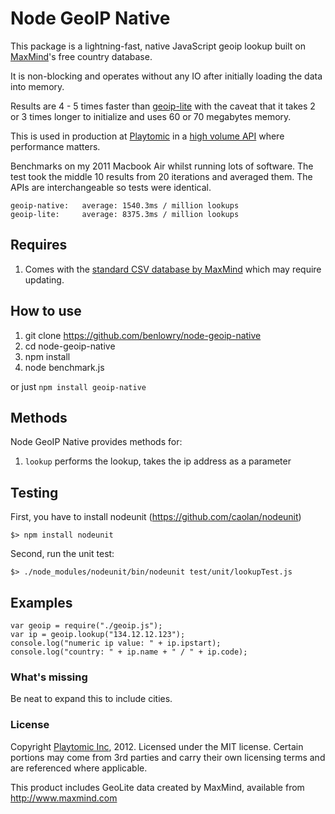 # Node GeoIP Native

This package is a lightning-fast, native JavaScript geoip lookup built on [MaxMind](http://www.maxmind.com/)'s free country database.

It is non-blocking and operates without any IO after initially loading the data into memory.

Results are 4 - 5 times faster than [geoip-lite](https://github.com/bluesmoon/node-geoip) with the caveat that it takes 2 or 3 times longer to initialize and uses 60 or 70 megabytes memory.

This is used in production at [Playtomic](https://playtomic.com/) in a [high volume API](https://success.heroku.com/playtomic) where performance matters.

Benchmarks on my 2011 Macbook Air whilst running lots of software.  The test took the middle 10 results from 20 iterations and averaged them.  The APIs are interchangeable so tests  were identical.

	geoip-native:	average: 1540.3ms / million lookups
	geoip-lite: 	average: 8375.3ms / million lookups

## Requires

1. Comes with the [standard CSV database by MaxMind](http://www.maxmind.com/app/geolite) which may require updating.

## How to use
1. git clone https://github.com/benlowry/node-geoip-native
2. cd node-geoip-native
3. npm install
4. node benchmark.js

or just ```npm install geoip-native```

## Methods

Node GeoIP Native provides methods for:

1. ```lookup``` performs the lookup, takes the ip address as a parameter

## Testing
First, you have to install nodeunit (https://github.com/caolan/nodeunit)

	$> npm install nodeunit

Second, run the unit test:

	$> ./node_modules/nodeunit/bin/nodeunit test/unit/lookupTest.js

## Examples

    var geoip = require("./geoip.js");
    var ip = geoip.lookup("134.12.12.123");
    console.log("numeric ip value: " + ip.ipstart);
    console.log("country: " + ip.name + " / " + ip.code);

### What's missing
Be neat to expand this to include cities.

### License
Copyright [Playtomic Inc](https://playtomic.com), 2012.  Licensed under the MIT license.  Certain portions may come from 3rd parties and carry their own licensing terms and are referenced where applicable.

This product includes GeoLite data created by MaxMind, available from http://www.maxmind.com
